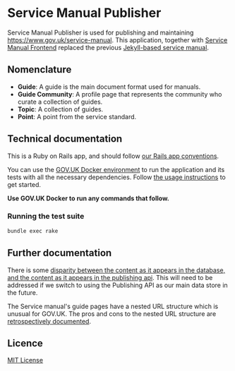 # Service Manual Publisher

Service Manual Publisher is used for publishing and maintaining https://www.gov.uk/service-manual. This application, together with [Service Manual Frontend](https://github.com/alphagov/service-manual-frontend) replaced the previous [Jekyll-based service manual](https://github.com/alphagov/government-service-design-manual).

## Nomenclature

- **Guide**: A guide is the main document format used for manuals.
- **Guide Community**: A profile page that represents the community who curate a collection of guides.
- **Topic**: A collection of guides.
- **Point**: A point from the service standard.

## Technical documentation

This is a Ruby on Rails app, and should follow [our Rails app conventions](https://docs.publishing.service.gov.uk/manual/conventions-for-rails-applications.html).

You can use the [GOV.UK Docker environment](https://github.com/alphagov/govuk-docker) to run the application and its tests with all the necessary dependencies. Follow [the usage instructions](https://github.com/alphagov/govuk-docker#usage) to get started.

**Use GOV.UK Docker to run any commands that follow.**

### Running the test suite

```sh
bundle exec rake
```

## Further documentation

There is some [disparity between the content as it appears in the database, and the content as it appears in the publishing api](docs/arch/002-disparity-between-database-and-publishing-api.md). This will need to be addressed if we switch to using the Publishing API as our main data store in the future.

The Service manual's guide pages have a nested URL structure which is unusual for GOV.UK. The pros and cons to the nested URL structure are [retrospectively documented](docs/arch/001-nested-url-structure.md).

## Licence

[MIT License](LICENCE)
